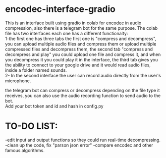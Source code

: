 # encodec-interface-gradio
This is an interface built using gradio in colab for  [encodec](https://github.com/facebookresearch/encodec)  in audio compression, also there is a telegram bot for the same purpose.
The colab file has two interfaces each one has a different functionalty:\
1-the first one has three tabs the first one is "compress and decompress", you can upload multiple audio files and compress them or upload multiple compressed files and decompress them, the second tab "compress and decompress and play" you could upload one file and compress it, and when you decompress it you could play it in the interface, the third tab gives you the ability to connect to your google drive and it would read audio files, inside a folder named sounds.\
2- In the second interface the user can record audio directly from the user's microphone.

the telegram bot can compress or decompress depending on the file type it receives, you can also use the audio recording function to send audio to the bot.\
Add your bot token and id and hash in config.py

# TO-DO LIST:
-edit input and output functions so they could run real-time decompressing.
-clean up the code, fix "parson json error"
-compare encodec and other famous algorithms.
